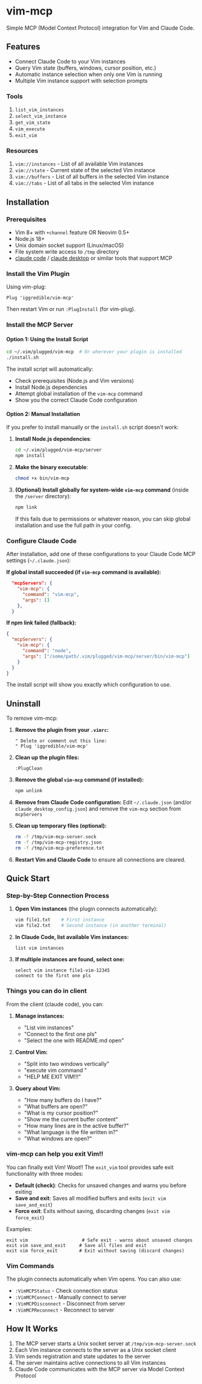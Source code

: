 # vim-mcp

Simple MCP (Model Context Protocol) integration for Vim and Claude Code.

## Features

- Connect Claude Code to your Vim instances
- Query Vim state (buffers, windows, cursor position, etc.)
- Automatic instance selection when only one Vim is running
- Multiple Vim instance support with selection prompts

### Tools

1. `list_vim_instances`
2. `select_vim_instance`
3. `get_vim_state`
4. `vim_execute`
5. `exit_vim`

### Resources

1. `vim://instances` - List of all available Vim instances
2. `vim://state` - Current state of the selected Vim instance
3. `vim://buffers` - List of all buffers in the selected Vim instance
4. `vim://tabs` - List of all tabs in the selected Vim instance

## Installation

### Prerequisites

- Vim 8+ with `+channel` feature OR Neovim 0.5+
- Node.js 18+
- Unix domain socket support (Linux/macOS)
- File system write access to `/tmp` directory
- [claude code](https://www.anthropic.com/claude-code) / [claude desktop](https://claude.ai/download) or similar tools that support MCP

### Install the Vim Plugin

Using vim-plug:
```vim
Plug 'iggredible/vim-mcp'
```

Then restart Vim or run `:PlugInstall` (for vim-plug).

### Install the MCP Server

#### Option 1: Using the Install Script

```bash
cd ~/.vim/plugged/vim-mcp  # Or wherever your plugin is installed
./install.sh
```

The install script will automatically:
- Check prerequisites (Node.js and Vim versions)
- Install Node.js dependencies
- Attempt global installation of the `vim-mcp` command
- Show you the correct Claude Code configuration

#### Option 2: Manual Installation

If you prefer to install manually or the `install.sh` script doesn't work:

1. **Install Node.js dependencies**:
   ```bash
   cd ~/.vim/plugged/vim-mcp/server
   npm install
   ```

2. **Make the binary executable**:
   ```bash
   chmod +x bin/vim-mcp
   ```

3. **(Optional) Install globally for system-wide `vim-mcp` command** (inside the `/server` directory):
   ```bash
   npm link
   ```
   
   If this fails due to permissions or whatever reason, you can skip global installation and use the full path in your config.

### Configure Claude Code

After installation, add one of these configurations to your Claude Code MCP settings (`~/.claude.json`):

**If global install succeeded (if `vim-mcp` command is available):**
```json
  "mcpServers": {
    "vim-mcp": {
      "command": "vim-mcp",
      "args": []
    },
  }
```

**If npm link failed (fallback):**
```json
{
  "mcpServers": {
    "vim-mcp": {
      "command": "node",
      "args": ["/some/path/.vim/plugged/vim-mcp/server/bin/vim-mcp"]
    }
  }
}
```

The install script will show you exactly which configuration to use.

## Uninstall

To remove vim-mcp:

1. **Remove the plugin from your `.vimrc`:**
   ```vim
   " Delete or comment out this line:
   " Plug 'iggredible/vim-mcp'
   ```

2. **Clean up the plugin files:**
   ```vim
   :PlugClean
   ```

3. **Remove the global `vim-mcp` command (if installed):**
   ```bash
   npm unlink
   ```

4. **Remove from Claude Code configuration:**
   Edit `~/.claude.json` (and/or `claude_desktop_config.json`) and remove the `vim-mcp` section from `mcpServers`

5. **Clean up temporary files (optional):**
   ```bash
   rm -f /tmp/vim-mcp-server.sock
   rm -f /tmp/vim-mcp-registry.json
   rm -f /tmp/vim-mcp-preference.txt
   ```

6. **Restart Vim and Claude Code** to ensure all connections are cleared.

## Quick Start

### Step-by-Step Connection Process

1. **Open Vim instances** (the plugin connects automatically):
   ```bash
   vim file1.txt    # First instance
   vim file2.txt    # Second instance (in another terminal)
   ```

2. **In Claude Code, list available Vim instances:**
   ```
   list vim instances
   ```

3. **If multiple instances are found, select one:**
   ```
   select vim instance file1-vim-12345
   connect to the first one pls
   ```

### Things you can do in client

From the client (claude code), you can:

1. **Manage instances:**
    - "List vim instances"
    - "Connect to the first one pls"
    - "Select the one with README.md open"

2. **Control Vim:**
    - "Split into two windows vertically"
    - "execute vim command <ex-command>"
    - "HELP ME EXIT VIM!!!"

3. **Query about Vim:**
   - "How many buffers do I have?"
   - "What buffers are open?"
   - "What is my cursor position?"
   - "Show me the current buffer content"
   - "How many lines are in the active buffer?"
   - "What language is the file written in?"
   - "What windows are open?"

### vim-mcp can help you exit Vim!!

You can finally exit Vim! Woot!! The `exit_vim` tool provides safe exit functionality with three modes:

- **Default (check)**: Checks for unsaved changes and warns you before exiting
- **Save and exit**: Saves all modified buffers and exits (`exit vim save_and_exit`)  
- **Force exit**: Exits without saving, discarding changes (`exit vim force_exit`)

Examples:
```
exit vim                    # Safe exit - warns about unsaved changes
exit vim save_and_exit     # Save all files and exit
exit vim force_exit        # Exit without saving (discard changes)
```

### Vim Commands

The plugin connects automatically when Vim opens. You can also use:

- `:VimMCPStatus` - Check connection status
- `:VimMCPConnect` - Manually connect to server
- `:VimMCPDisconnect` - Disconnect from server
- `:VimMCPReconnect` - Reconnect to server

## How It Works

1. The MCP server starts a Unix socket server at `/tmp/vim-mcp-server.sock`
2. Each Vim instance connects to the server as a Unix socket client
3. Vim sends registration and state updates to the server
4. The server maintains active connections to all Vim instances
5. Claude Code communicates with the MCP server via Model Context Protocol

